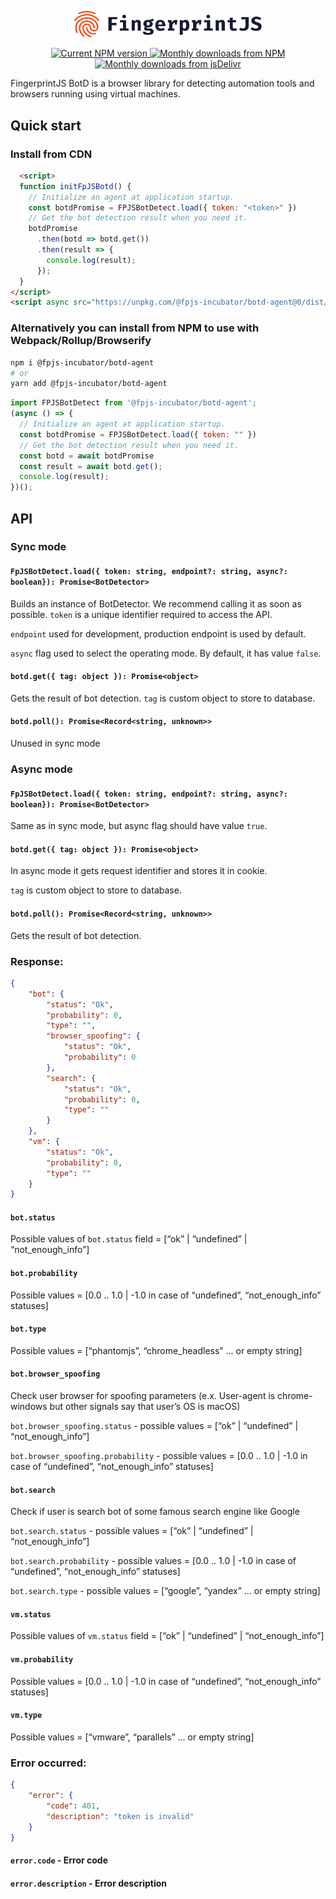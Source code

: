 <p align="center">
  <a href="https://fingerprintjs.com">
    <img src="resources/logo.svg" alt="FingerprintJS" width="312px" />
  </a>
</p>
<p align="center">
  <a href="https://www.npmjs.com/package/@fpjs-incubator/botd">
    <img src="https://img.shields.io/npm/v/@fpjs-incubator/botd.svg" alt="Current NPM version">
  </a>
  <a href="https://www.npmjs.com/package/@fpjs-incubator/botd">
    <img src="https://img.shields.io/npm/dm/@fpjs-incubator/botd.svg" alt="Monthly downloads from NPM">
  </a>
  <a href="https://www.jsdelivr.com/package/npm/@fpjs-incubator/botd">
    <img src="https://img.shields.io/jsdelivr/npm/hm/@fpjs-incubator/botd.svg" alt="Monthly downloads from jsDelivr">
  </a>
</p>

FingerprintJS BotD is a browser library for detecting automation tools and browsers running using virtual machines.

## Quick start

### Install from CDN

```html
  <script>
  function initFpJSBotd() {
    // Initialize an agent at application startup.
    const botdPromise = FPJSBotDetect.load({ token: "<token>" })
    // Get the bot detection result when you need it.
    botdPromise
      .then(botd => botd.get())
      .then(result => {
        console.log(result);
      });
  }
</script>
<script async src="https://unpkg.com/@fpjs-incubator/botd-agent@0/dist/botd.umd.min.js" onload="initFpJSBotd()"></script

```
### Alternatively you can install from NPM to use with Webpack/Rollup/Browserify
```bash
npm i @fpjs-incubator/botd-agent
# or
yarn add @fpjs-incubator/botd-agent
```

```js
import FPJSBotDetect from '@fpjs-incubator/botd-agent';
(async () => {
  // Initialize an agent at application startup.
  const botdPromise = FPJSBotDetect.load({ token: "" })
  // Get the bot detection result when you need it.
  const botd = await botdPromise
  const result = await botd.get();
  console.log(result);
})();
```

## API

### Sync mode

#### `FpJSBotDetect.load({ token: string, endpoint?: string, async?: boolean}): Promise<BotDetector>`

Builds an instance of BotDetector. We recommend calling it as soon as possible.
`token` is a unique identifier required to access the API.

`endpoint` used for development, production endpoint is used by default.

`async` flag used to select the operating mode. By default, it has value `false`.

#### `botd.get({ tag: object }): Promise<object>`

Gets the result of bot detection.
`tag` is custom object to store to database.

#### `botd.poll(): Promise<Record<string, unknown>>`

Unused in sync mode

### Async mode

#### `FpJSBotDetect.load({ token: string, endpoint?: string, async?: boolean}): Promise<BotDetector>`

Same as in sync mode, but async flag should have value `true`.

#### `botd.get({ tag: object }): Promise<object>`

In async mode it gets request identifier and stores it in cookie.

`tag` is custom object to store to database.

#### `botd.poll(): Promise<Record<string, unknown>>`

Gets the result of bot detection.

### Response:

```json
{
    "bot": {
        "status": "Ok",
        "probability": 0,
        "type": "",
        "browser_spoofing": {
            "status": "Ok",
            "probability": 0
        },
        "search": {
            "status": "Ok",
            "probability": 0,
            "type": ""
        }
    },
    "vm": {
        "status": "Ok",
        "probability": 0,
        "type": ""
    }
}
```
#### `bot.status`
Possible values of `bot.status` field = [“ok” | “undefined” | “not_enough_info”]

#### `bot.probability`
Possible values = [0.0 .. 1.0 | -1.0 in case of “undefined”, “not_enough_info” statuses]

#### `bot.type`
Possible values = [“phantomjs”, “chrome_headless” … or empty string]

#### `bot.browser_spoofing`
Check user browser for spoofing parameters (e.x. User-agent is chrome-windows but other signals say that user’s OS is macOS)

`bot.browser_spoofing.status` - possible values = [“ok” | “undefined” | “not_enough_info”]

`bot.browser_spoofing.probability` - possible values = [0.0 .. 1.0 | -1.0 in case of “undefined”, “not_enough_info” statuses]

#### `bot.search`
Check if user is search bot of some famous search engine like Google

`bot.search.status` - possible values = [“ok” | “undefined” | “not_enough_info”]

`bot.search.probability` - possible values = [0.0 .. 1.0 | -1.0 in case of “undefined”, “not_enough_info” statuses]

`bot.search.type` - possible values = [“google”, “yandex” … or empty string]

#### `vm.status`
Possible values of `vm.status` field = [“ok” | “undefined” | “not_enough_info”]

#### `vm.probability`
Possible values = [0.0 .. 1.0 | -1.0 in case of “undefined”, “not_enough_info” statuses]

#### `vm.type`
Possible values = [“vmware”, “parallels” … or empty string]

### Error occurred:
```json
{
    "error": {
        "code": 401,
        "description": "token is invalid"
    }
}
```
#### `error.code` - Error code
#### `error.description` - Error description
